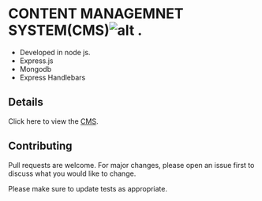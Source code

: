 # CONTENT MANAGEMNET SYSTEM(CMS)![alt .](https://img.shields.io/badge/custom-CMS-green)

- Developed in node js.<br>
- Express.js <br>
- Mongodb <br>
- Express Handlebars <br>

## Details

Click here to view the [CMS](http://desolate-inlet-91786.herokuapp.com).


## Contributing
Pull requests are welcome. For major changes, please open an issue first to discuss what you would like to change.

Please make sure to update tests as appropriate.
